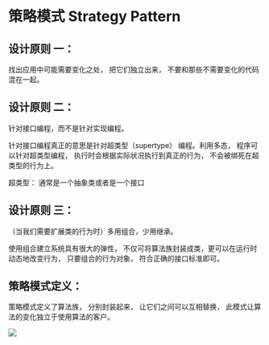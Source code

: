 # 策略模式 Strategy Pattern

## 设计原则 一：
找出应用中可能需要变化之处， 把它们独立出来， 不要和那些不需要变化的代码混在一起。

## 设计原则 二：
针对接口编程，而不是针对实现编程。

针对接口编程真正的意思是针对超类型（supertype） 编程。利用多态， 程序可以针对超类型编程， 执行时会根据实际状况执行到真正的行为， 不会被绑死在超类型的行为上。 

超类型： 通常是一个抽象类或者是一个接口

## 设计原则 三：
（当我们需要扩展类的行为时）多用组合，少用继承。

使用组合建立系统具有很大的弹性， 不仅可将算法族封装成类，更可以在运行时动态地改变行为， 只要组合的行为对象， 符合正确的接口标准即可。

## 策略模式定义：
策略模式定义了算法族， 分别封装起来， 让它们之间可以互相替换， 此模式让算法的变化独立于使用算法的客户。

![](http://oov0wb0gl.bkt.clouddn.com/2017-06-06-14965513657651.jpg)

